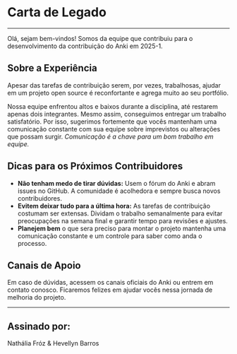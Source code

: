 # Carta de Legado

---

Olá, sejam bem-vindos! Somos da equipe que contribuiu para o desenvolvimento da contribuição do Anki em 2025-1.

## Sobre a Experiência

Apesar das tarefas de contribuição serem, por vezes, trabalhosas, ajudar em um projeto open source é reconfortante e agrega muito ao seu portfólio.

Nossa equipe enfrentou altos e baixos durante a disciplina, até restarem apenas dois integrantes. Mesmo assim, conseguimos entregar um trabalho satisfatório. Por isso, sugerimos fortemente que vocês mantenham uma comunicação constante com sua equipe sobre imprevistos ou alterações que possam surgir. *Comunicação é a chave para um bom trabalho em equipe.*

## Dicas para os Próximos Contribuidores

- **Não tenham medo de tirar dúvidas:** Usem o fórum do Anki e abram issues no GitHub. A comunidade é acolhedora e sempre busca novos contribuidores.
- **Evitem deixar tudo para a última hora:** As tarefas de contribuição costumam ser extensas. Dividam o trabalho semanalmente para evitar preocupações na semana final e garantir tempo para revisões e ajustes.
- **Planejem bem** o que sera preciso para montar o projeto mantenha uma comunicação constante e um controle para saber como anda o processo.

## Canais de Apoio

Em caso de dúvidas, acessem os canais oficiais do Anki ou entrem em contato conosco. Ficaremos felizes em ajudar vocês nessa jornada de melhoria do projeto.

---
## Assinado por:
Nathália Fróz & Hevellyn Barros
